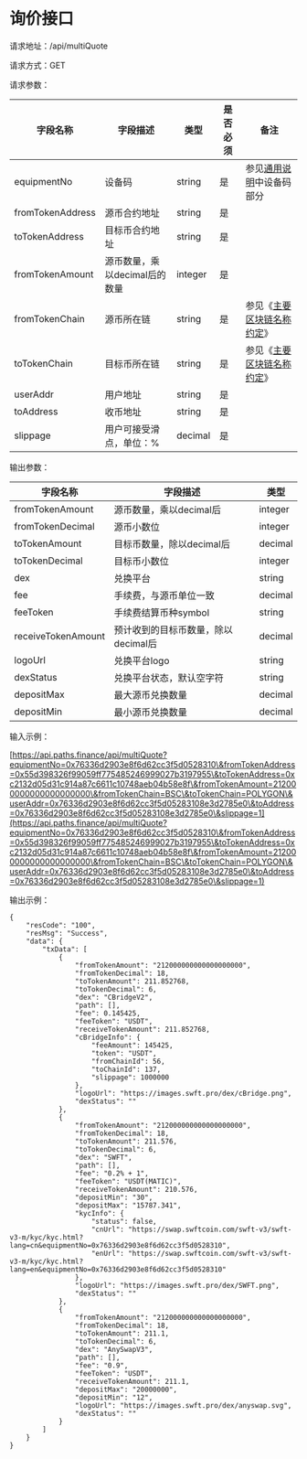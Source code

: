 # 询价接口

请求地址：/api/multiQuote

请求方式：GET

请求参数：

| 字段名称             | 字段描述               | 类型      | 是否必须 | 备注                                                                               |
| ---------------- | ------------------ | ------- | ---- | -------------------------------------------------------------------------------- |
| equipmentNo      | 设备码                | string  | 是    | 参见[通用说明](../ji-ben-shuo-ming/tong-yong-shuo-ming.md#she-bei-ma-shuo-ming)中设备码部分  |
| fromTokenAddress | 源币合约地址             | string  | 是    |                                                                                  |
| toTokenAddress   | 目标币合约地址            | string  | 是    |                                                                                  |
| fromTokenAmount  | 源币数量，乘以decimal后的数量 | integer | 是    |                                                                                  |
| fromTokenChain   | 源币所在链              | string  | 是    | 参见《[主要区块链名称约定](../ji-ben-shuo-ming/zhu-yao-qu-kuai-lian-ming-cheng-yue-ding.md)》 |
| toTokenChain     | 目标币所在链             | string  | 是    | 参见《[主要区块链名称约定](../ji-ben-shuo-ming/zhu-yao-qu-kuai-lian-ming-cheng-yue-ding.md)》 |
| userAddr         | 用户地址               | string  | 是    |                                                                                  |
| toAddress        | 收币地址               | string  | 是    |                                                                                  |
| slippage         | 用户可接受滑点，单位：%       | decimal | 是    |                                                                                  |

输出参数：

| 字段名称               | 字段描述                  | 类型      |
| ------------------ | --------------------- | ------- |
| fromTokenAmount    | 源币数量，乘以decimal后       | integer |
| fromTokenDecimal   | 源币小数位                 | integer |
| toTokenAmount      | 目标币数量，除以decimal后      | decimal |
| toTokenDecimal     | 目标币小数位                | integer |
| dex                | 兑换平台                  | string  |
| fee                | 手续费，与源币单位一致           | decimal |
| feeToken           | 手续费结算币种symbol         | string  |
| receiveTokenAmount | 预计收到的目标币数量，除以decimal后 | decimal |
| logoUrl            | 兑换平台logo              | string  |
| dexStatus          | 兑换平台状态，默认空字符          | string  |
| depositMax         | 最大源币兑换数量              | decimal |
| depositMin         | 最小源币兑换数量              | decimal |

输入示例：

[https://api.paths.finance/api/multiQuote?equipmentNo=0x76336d2903e8f6d62cc3f5d0528310\&fromTokenAddress=0x55d398326f99059ff775485246999027b3197955\&toTokenAddress=0xc2132d05d31c914a87c6611c10748aeb04b58e8f\&fromTokenAmount=212000000000000000000\&fromTokenChain=BSC\&toTokenChain=POLYGON\&userAddr=0x76336d2903e8f6d62cc3f5d05283108e3d2785e0\&toAddress=0x76336d2903e8f6d62cc3f5d05283108e3d2785e0\&slippage=1](https://api.paths.finance/api/multiQuote?equipmentNo=0x76336d2903e8f6d62cc3f5d0528310\&fromTokenAddress=0x55d398326f99059ff775485246999027b3197955\&toTokenAddress=0xc2132d05d31c914a87c6611c10748aeb04b58e8f\&fromTokenAmount=212000000000000000000\&fromTokenChain=BSC\&toTokenChain=POLYGON\&userAddr=0x76336d2903e8f6d62cc3f5d05283108e3d2785e0\&toAddress=0x76336d2903e8f6d62cc3f5d05283108e3d2785e0\&slippage=1)

输出示例：

```
{
    "resCode": "100",
    "resMsg": "Success",
    "data": {
        "txData": [
            {
                "fromTokenAmount": "212000000000000000000",
                "fromTokenDecimal": 18,
                "toTokenAmount": 211.852768,
                "toTokenDecimal": 6,
                "dex": "CBridgeV2",
                "path": [],
                "fee": 0.145425,
                "feeToken": "USDT",
                "receiveTokenAmount": 211.852768,
                "cBridgeInfo": {
                    "feeAmount": 145425,
                    "token": "USDT",
                    "fromChainId": 56,
                    "toChainId": 137,
                    "slippage": 1000000
                },
                "logoUrl": "https://images.swft.pro/dex/cBridge.png",
                "dexStatus": ""
            },
            {
                "fromTokenAmount": "212000000000000000000",
                "fromTokenDecimal": 18,
                "toTokenAmount": 211.576,
                "toTokenDecimal": 6,
                "dex": "SWFT",
                "path": [],
                "fee": "0.2% + 1",
                "feeToken": "USDT(MATIC)",
                "receiveTokenAmount": 210.576,
                "depositMin": "30",
                "depositMax": "15787.341",
                "kycInfo": {
                    "status": false,
                    "cnUrl": "https://swap.swftcoin.com/swft-v3/swft-v3-m/kyc/kyc.html?lang=cn&equipmentNo=0x76336d2903e8f6d62cc3f5d0528310",
                    "enUrl": "https://swap.swftcoin.com/swft-v3/swft-v3-m/kyc/kyc.html?lang=en&equipmentNo=0x76336d2903e8f6d62cc3f5d0528310"
                },
                "logoUrl": "https://images.swft.pro/dex/SWFT.png",
                "dexStatus": ""
            },
            {
                "fromTokenAmount": "212000000000000000000",
                "fromTokenDecimal": 18,
                "toTokenAmount": 211.1,
                "toTokenDecimal": 6,
                "dex": "AnySwapV3",
                "path": [],
                "fee": "0.9",
                "feeToken": "USDT",
                "receiveTokenAmount": 211.1,
                "depositMax": "20000000",
                "depositMin": "12",
                "logoUrl": "https://images.swft.pro/dex/anyswap.svg",
                "dexStatus": ""
            }
        ]
    }
}
```
